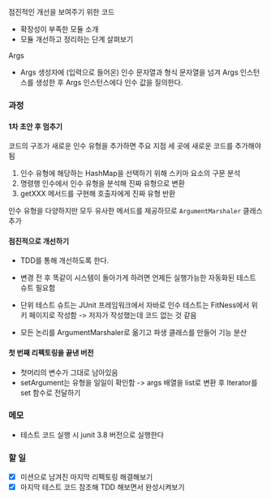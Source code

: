 점진적인 개선을 보여주기 위한 코드
- 확장성이 부족한 모듈 소개
- 모듈 개선하고 정리하는 단계 살펴보기

Args
- Args 생성자에 (입력으로 들어온) 인수 문자열과 형식 문자열을 넘겨 Args 인스턴스를 생성한 후 Args 인스턴스에다 인수 값을 질의한다.

### 과정
#### 1차 초안 후 멈추기
코드의 구조가 새로운 인수 유형을 추가하면 주요 지점 세 곳에 새로운 코드를 추가해야됨
1. 인수 유형에 해당하는 HashMap을 선택하기 위해 스키마 요소의 구문 분석
2. 명령행 인수에서 인수 유형을 분석해 진짜 유형으로 변환
3. getXXX 메서드를 구현해 호출자에게 진짜 유형 반환

인수 유형을 다양하지만 모두 유사한 메서드를 제공하므로 `ArgumentMarshaler` 클래스 추가

#### 점진적으로 개선하기
- TDD를 통해 개선하도록 한다.
- 변경 전 후 똑같이 시스템이 돌아가게 하려면 언제든 실행가능한 자동화된 테스트 슈트 필요함
- 단위 테스트 슈트는 JUnit 프레임워크에서 자바로 인수 테스트는 FitNess에서 위키 페이지로 작성함 -> 저자가 작성했는데 코드 없는 것 같음


- 모든 논리를 ArgumentMarshaler로 옮기고 파생 클래스를 만들어 기능 분산

#### 첫 번째 리펙토링을 끝낸 버전
- 첫머리의 변수가 그대로 남아있음
- setArgument는 유형을 일일이 확인함
    -> args 배열을 list로 변환 후 Iterator를 set 함수로 전달하기

### 메모
- 테스트 코드 실행 시 junit 3.8 버전으로 실행한다

### 할 일
- [x] 미션으로 남겨진 마지막 리펙토링 해결해보기
- [x] 마지막 테스트 코드 참조해 TDD 해보면서 완성시켜보기
